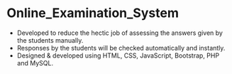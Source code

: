 # Online_Examination_System

* Developed to reduce the hectic job of assessing the answers given by the students manually.
* Responses by the students will be checked automatically and instantly.
* Designed & developed using HTML, CSS, JavaScript, Bootstrap, PHP and MySQL.
